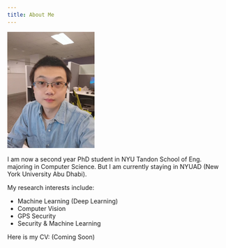```yaml
---
title: About Me
---
```


<img src="images/selfie.jpeg" alt="Liang Niu" width="200"/>

I am now a second year PhD student in NYU Tandon School of Eng. majoring in Computer Science. But I am currently staying in NYUAD (New York University Abu Dhabi).

My research interests include:

- Machine Learning (Deep Learning)
- Computer Vision
- GPS Security
- Security & Machine Learning

Here is my CV: (Coming Soon)
